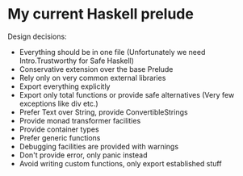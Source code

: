 # My current Haskell prelude

Design decisions:

* Everything should be in one file (Unfortunately we need Intro.Trustworthy for Safe Haskell)
* Conservative extension over the base Prelude
* Rely only on very common external libraries
* Export everything explicitly
* Export only total functions or provide safe alternatives (Very few exceptions like div etc.)
* Prefer Text over String, provide ConvertibleStrings
* Provide monad transformer facilities
* Provide container types
* Prefer generic functions
* Debugging facilities are provided with warnings
* Don't provide error, only panic instead
* Avoid writing custom functions, only export established stuff
